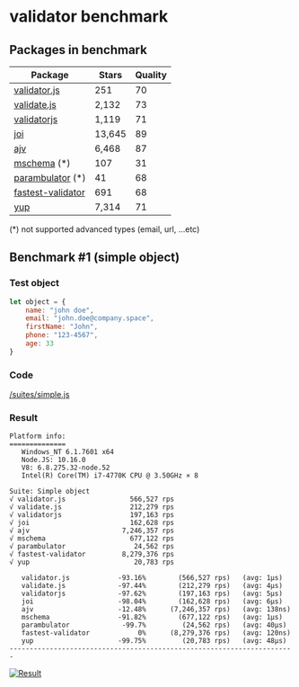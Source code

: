 # validator benchmark

## Packages in benchmark

| Package | Stars | Quality |
| ------- | ----- | ------- |
| [validator.js](https://github.com/guillaumepotier/validator.js) | 251 | 70
| [validate.js](https://github.com/ansman/validate.js) | 2,132 | 73
| [validatorjs](https://github.com/skaterdav85/validatorjs) | 1,119 | 71
| [joi](https://github.com/hapijs/joi) | 13,645 | 89
| [ajv](https://github.com/epoberezkin/ajv) | 6,468 | 87
| [mschema](https://github.com/mschema/mschema) (*) | 107 | 31
| [parambulator](https://github.com/rjrodger/parambulator) (*) | 41 | 68
| [fastest-validator](https://github.com/icebob/fastest-validator) | 691 | 68
| [yup](https://github.com/jquense/yup) | 7,314 | 71

 (*) not supported advanced types (email, url, ...etc)

## Benchmark #1 (simple object)

### Test object
```js
let object = {
    name: "john doe",
    email: "john.doe@company.space",
    firstName: "John",
    phone: "123-4567",
    age: 33
}
```

### Code
[/suites/simple.js](https://github.com/icebob/validator-benchmark/blob/master/suites/simple.js)

### Result

```
Platform info:
==============
   Windows_NT 6.1.7601 x64
   Node.JS: 10.16.0
   V8: 6.8.275.32-node.52
   Intel(R) Core(TM) i7-4770K CPU @ 3.50GHz × 8

Suite: Simple object
√ validator.js                566,527 rps
√ validate.js                 212,279 rps
√ validatorjs                 197,163 rps
√ joi                         162,628 rps
√ ajv                       7,246,357 rps
√ mschema                     677,122 rps
√ parambulator                 24,562 rps
√ fastest-validator         8,279,376 rps
√ yup                          20,783 rps

   validator.js            -93.16%        (566,527 rps)   (avg: 1μs)
   validate.js             -97.44%        (212,279 rps)   (avg: 4μs)
   validatorjs             -97.62%        (197,163 rps)   (avg: 5μs)
   joi                     -98.04%        (162,628 rps)   (avg: 6μs)
   ajv                     -12.48%      (7,246,357 rps)   (avg: 138ns)
   mschema                 -91.82%        (677,122 rps)   (avg: 1μs)
   parambulator             -99.7%         (24,562 rps)   (avg: 40μs)
   fastest-validator            0%      (8,279,376 rps)   (avg: 120ns)
   yup                     -99.75%         (20,783 rps)   (avg: 48μs)
-----------------------------------------------------------------------
```

[![Result](https://user-images.githubusercontent.com/306521/68977782-57d43e80-07f9-11ea-885c-4c0d30de6b0a.png)](https://cloud.highcharts.com/show/yqowupa)
